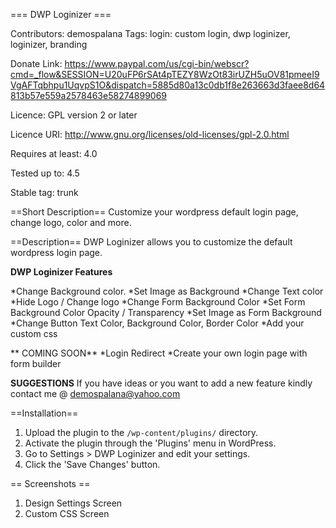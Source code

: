 === DWP Loginizer ===

Contributors: demospalana
Tags: login: custom login, dwp loginizer, loginizer, branding

Donate Link: https://www.paypal.com/us/cgi-bin/webscr?cmd=_flow&SESSION=U20uFP6rSAt4pTEZY8WzOt83irUZH5uOV81pmeeI9VgAFTqbhpu1UqvpS1O&dispatch=5885d80a13c0db1f8e263663d3faee8d64813b57e559a2578463e58274899069

Licence: GPL version 2 or later 

Licence URI: http://www.gnu.org/licenses/old-licenses/gpl-2.0.html

Requires at least: 4.0

Tested up to: 4.5

Stable tag: trunk


==Short Description==
Customize your wordpress default login page, change logo, color and more.

==Description==
DWP Loginizer allows you to customize the default wordpress login page.

**DWP Loginizer Features**

*Change Background color.
*Set Image as Background
*Change Text color
*Hide Logo / Change logo
*Change Form Background Color
*Set Form Background Color Opacity / Transparency
*Set Image as Form Background
*Change Button Text Color, Background Color, Border Color
*Add your custom css

** COMING SOON**
*Login Redirect
*Create your own login page with form builder

**SUGGESTIONS**
If you have ideas or you want to add a new feature kindly contact me @ demospalana@yahoo.com

==Installation==
1. Upload the plugin to the `/wp-content/plugins/` directory.
2. Activate the plugin through the 'Plugins' menu in WordPress.
3. Go to Settings > DWP Loginizer and edit your settings.
4. Click the 'Save Changes' button.

== Screenshots ==
1. Design Settings Screen
2. Custom CSS Screen
